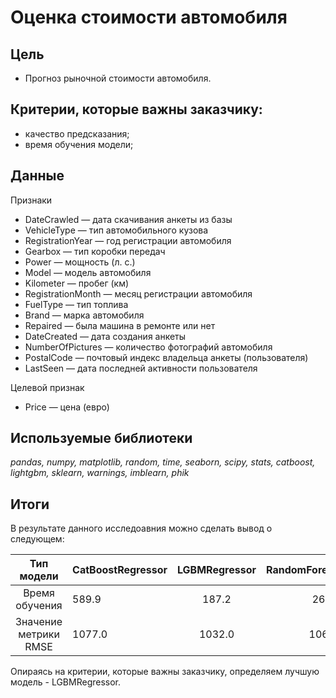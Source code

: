 # Оценка стоимости автомобиля

## Цель
- Прогноз рыночной стоимости автомобиля. 

## Критерии, которые важны заказчику:
- качество предсказания;
- время обучения модели;

## Данные

Признаки

- DateCrawled — дата скачивания анкеты из базы
- VehicleType — тип автомобильного кузова
- RegistrationYear — год регистрации автомобиля
- Gearbox — тип коробки передач
- Power — мощность (л. с.)
- Model — модель автомобиля
- Kilometer — пробег (км)
- RegistrationMonth — месяц регистрации автомобиля
- FuelType — тип топлива
- Brand — марка автомобиля
- Repaired — была машина в ремонте или нет
- DateCreated — дата создания анкеты
- NumberOfPictures — количество фотографий автомобиля
- PostalCode — почтовый индекс владельца анкеты (пользователя)
- LastSeen — дата последней активности пользователя

Целевой признак

- Price — цена (евро)

## Используемые библиотеки
*pandas, numpy, matplotlib, random, time, seaborn, scipy, stats, catboost, lightgbm, sklearn, warnings, imblearn, phik*

## Итоги
В результате данного исследоавния можно сделать вывод о следующем:

| Тип модели | CatBoostRegressor| LGBMRegressor	| RandomForestRegressor |
| :----------------------: | :---------------------- | :----------------------: | :----------------------: |
| Время обучения | 589.9 | 187.2 | 261.9 |
| Значение метрики RMSE | 1077.0 |1032.0 | 1064.0 |

Опираясь на критерии, которые важны заказчику, определяем лучшую модель - LGBMRegressor.
